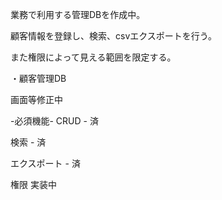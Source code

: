 業務で利用する管理DBを作成中。

顧客情報を登録し、検索、csvエクスポートを行う。

また権限によって見える範囲を限定する。


・顧客管理DB

画面等修正中


-必須機能-
CRUD - 済

検索 - 済

エクスポート - 済

権限 実装中

